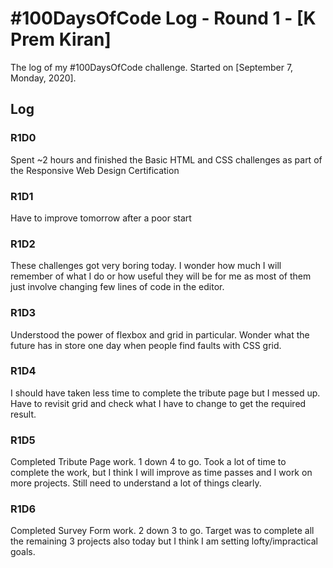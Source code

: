 # #100DaysOfCode Log - Round 1 - [K Prem Kiran]

The log of my #100DaysOfCode challenge. Started on [September 7, Monday, 2020].

## Log

### R1D0

Spent ~2 hours and finished the Basic HTML and CSS challenges as part of the Responsive Web Design Certification

### R1D1

Have to improve tomorrow after a poor start

### R1D2

These challenges got very boring today. I wonder how much I will remember of what I do or how useful they will be for me as most of them just involve changing few lines of code in the editor.

### R1D3

Understood the power of flexbox and grid in particular. Wonder what the future has in store one day when people find faults with CSS grid.

### R1D4

I should have taken less time to complete the tribute page but I messed up. Have to revisit grid and check what I have to change to get the required result.

### R1D5

Completed Tribute Page work. 1 down 4 to go. Took a lot of time to complete the work, but I think I will improve as time passes and I work on more projects. Still need to understand a lot of things clearly.

### R1D6

Completed Survey Form work. 2 down 3 to go. Target was to complete all the remaining 3 projects also today but I think I am setting lofty/impractical goals.
